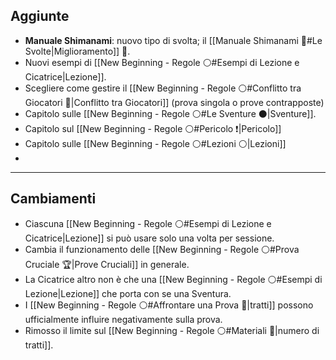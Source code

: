 

## Aggiunte

- **Manuale Shimanami**: nuovo tipo di svolta; il [[Manuale Shimanami 📖#Le Svolte|Miglioramento]] 🌱.  
- Nuovi esempi di [[New Beginning - Regole ⚪#Esempi di Lezione e Cicatrice|Lezione]].
- Scegliere come gestire il [[New Beginning - Regole ⚪#Conflitto tra Giocatori 🏹|Conflitto tra Giocatori]] (prova singola o prove contrapposte)
- Capitolo sulle [[New Beginning - Regole ⚪#Le Sventure ⚫️|Sventure]].
- Capitolo sul [[New Beginning - Regole ⚪#Pericolo ❗️|Pericolo]]
- Capitolo sulle [[New Beginning - Regole ⚪#Lezioni ⚪️|Lezioni]]
- 

---

## Cambiamenti

- Ciascuna [[New Beginning - Regole ⚪#Esempi di Lezione e Cicatrice|Lezione]] si può usare solo una volta per sessione.
- Cambia il funzionamento delle [[New Beginning - Regole ⚪#Prova Cruciale 🏆|Prove Cruciali]] in generale.
- La Cicatrice altro non è che una [[New Beginning - Regole ⚪#Esempi di Lezione|Lezione]] che porta con se una Sventura.
- I [[New Beginning - Regole ⚪#Affrontare una Prova 🎯|tratti]] possono ufficialmente influire negativamente sulla prova.
- Rimosso il limite sul [[New Beginning - Regole ⚪#Materiali 🎒|numero di tratti]].
